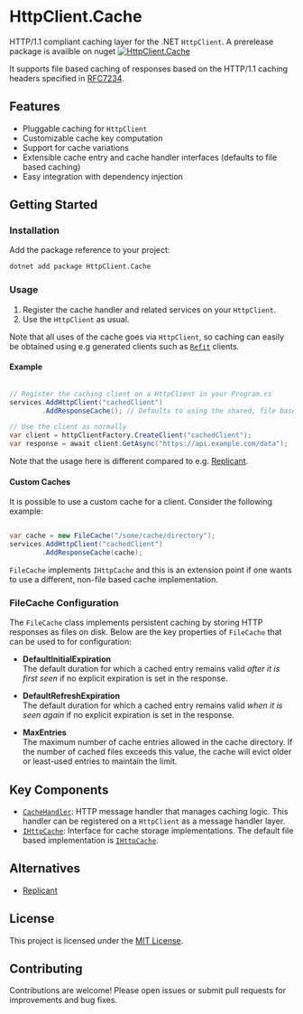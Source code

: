 # HttpClient.Cache

HTTP/1.1 compliant caching layer for the .NET `HttpClient`.
A prerelease package is availble on nuget [![HttpClient.Cache](https://img.shields.io/nuget/vpre/HttpClient.Cache.svg)](https://www.nuget.org/packages/HttpClient.Cache)

It supports file based caching of responses based on the HTTP/1.1 caching headers specified in [RFC7234](https://tools.ietf.org/html/rfc7234).

## Features

- Pluggable caching for `HttpClient`
- Customizable cache key computation
- Support for cache variations
- Extensible cache entry and cache handler interfaces (defaults to file based caching)
- Easy integration with dependency injection

## Getting Started

### Installation

Add the package reference to your project:

```sh
dotnet add package HttpClient.Cache
```

### Usage

1. Register the cache handler and related services on your `HttpClient`.
2. Use the `HttpClient` as usual.

Note that all uses of the cache goes via `HttpClient`, so caching can easily be obtained using e.g generated clients such as [`Refit`](https://github.com/reactiveui/refit) clients.

#### Example

```csharp

// Register the caching client on a HttpClient in your Program.cs
services.AddHttpClient("cachedClient")
        .AddResponseCache(); // Defaults to using the shared, file based cache.

// Use the client as normally
var client = httpClientFactory.CreateClient("cachedClient");
var response = await client.GetAsync("https://api.example.com/data");
```

Note that the usage here is different compared to e.g. [Replicant](https://github.com/SimonCropp/Replicant).

#### Custom Caches
It is possible to use a custom cache for a client. Consider the following example:

```csharp

var cache = new FileCache("/some/cache/directory");
services.AddHttpClient("cachedClient")
        .AddResponseCache(cache);
```

`FileCache` implements `IHttpCache` and this is an extension point if one wants to use a different, non-file based cache implementation.

### FileCache Configuration
The `FileCache` class implements persistent caching by storing HTTP responses as files on disk. Below are the key properties of `FileCache` that can be used to for configuration:


- **DefaultInitialExpiration**  
  The default duration for which a cached entry remains valid _after it is first seen_ if no explicit expiration is set in the response.

- **DefaultRefreshExpiration**  
  The default duration for which a cached entry remains valid _when it is seen again_ if no explicit expiration is set in the response.

- **MaxEntries**  
  The maximum number of cache entries allowed in the cache directory.
  If the number of cached files exceeds this value, the cache will evict older or least-used entries to maintain the limit.


## Key Components

- [`CacheHandler`](src/HttpClient.Cache/CacheHandler.cs): HTTP message handler that manages caching logic. This handler can be registered on a `HttpClient` as a message handler layer.
- [`IHttpCache`](src/HttpClient.Cache/IHttpCache.cs): Interface for cache storage implementations. The default file based implementation is [`IHttpCache`](src/HttpClient.Cache/Files/FileCache.cs).

## Alternatives

* [Replicant](https://github.com/SimonCropp/Replicant)

## License

This project is licensed under the [MIT License](LICENSE).

## Contributing

Contributions are welcome! Please open issues or submit pull requests for improvements and bug fixes.
